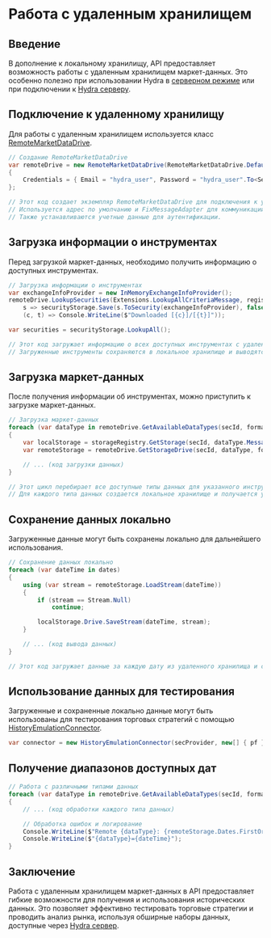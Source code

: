 # Работа с удаленным хранилищем

## Введение

В дополнение к локальному хранилищу, API предоставляет возможность работы с удаленным хранилищем маркет-данных. Это особенно полезно при использовании Hydra в [серверном режиме](../../hydra/server_mode/settings.md) или при подключении к [Hydra серверу](../../hydra_server.md).

## Подключение к удаленному хранилищу

Для работы с удаленным хранилищем используется класс [RemoteMarketDataDrive](xref:StockSharp.Algo.Storages.RemoteMarketDataDrive). 

```cs
// Создание RemoteMarketDataDrive
var remoteDrive = new RemoteMarketDataDrive(RemoteMarketDataDrive.DefaultAddress, new FixMessageAdapter(new IncrementalIdGenerator()))
{
    Credentials = { Email = "hydra_user", Password = "hydra_user".To<SecureString>() }
};

// Этот код создает экземпляр RemoteMarketDataDrive для подключения к удаленному хранилищу.
// Используется адрес по умолчанию и FixMessageAdapter для коммуникации.
// Также устанавливаются учетные данные для аутентификации.
```

## Загрузка информации о инструментах

Перед загрузкой маркет-данных, необходимо получить информацию о доступных инструментах.

```cs
// Загрузка информации о инструментах
var exchangeInfoProvider = new InMemoryExchangeInfoProvider();
remoteDrive.LookupSecurities(Extensions.LookupAllCriteriaMessage, registry.Securities,
    s => securityStorage.Save(s.ToSecurity(exchangeInfoProvider), false), () => false,
    (c, t) => Console.WriteLine($"Downloaded [{c}]/[{t}]"));

var securities = securityStorage.LookupAll();

// Этот код загружает информацию о всех доступных инструментах с удаленного хранилища.
// Загруженные инструменты сохраняются в локальное хранилище и выводятся в консоль.
```

## Загрузка маркет-данных

После получения информации об инструментах, можно приступить к загрузке маркет-данных.

```cs
// Загрузка маркет-данных
foreach (var dataType in remoteDrive.GetAvailableDataTypes(secId, format))
{
    var localStorage = storageRegistry.GetStorage(secId, dataType.MessageType, dataType.Arg, localDrive, format);
    var remoteStorage = remoteDrive.GetStorageDrive(secId, dataType, format);

    // ... (код загрузки данных)
}

// Этот цикл перебирает все доступные типы данных для указанного инструмента.
// Для каждого типа данных создается локальное хранилище и получается удаленное хранилище.
```

## Сохранение данных локально

Загруженные данные могут быть сохранены локально для дальнейшего использования.

```cs
// Сохранение данных локально
foreach (var dateTime in dates)
{
    using (var stream = remoteStorage.LoadStream(dateTime))
    {
        if (stream == Stream.Null)
            continue;

        localStorage.Drive.SaveStream(dateTime, stream);
    }

    // ... (код вывода данных)
}

// Этот код загружает данные за каждую дату из удаленного хранилища и сохраняет их в локальное хранилище.
```

## Использование данных для тестирования

Загруженные и сохраненные локально данные могут быть использованы для тестирования торговых стратегий с помощью [HistoryEmulationConnector](xref:StockSharp.Algo.Testing.HistoryEmulationConnector).

```cs
var connector = new HistoryEmulationConnector(secProvider, new[] { pf }, new StorageRegistry { DefaultDrive = remoteDrive });
```

## Получение диапазонов доступных дат

```cs
// Работа с различными типами данных
foreach (var dataType in remoteDrive.GetAvailableDataTypes(secId, format))
{
    // ... (код обработки каждого типа данных)

    // Обработка ошибок и логирование
    Console.WriteLine($"Remote {dataType}: {remoteStorage.Dates.FirstOrDefault()}-{remoteStorage.Dates.LastOrDefault()}");
    Console.WriteLine($"{dataType}={dateTime}");
}
```

## Заключение

Работа с удаленным хранилищем маркет-данных в API предоставляет гибкие возможности для получения и использования исторических данных. Это позволяет эффективно тестировать торговые стратегии и проводить анализ рынка, используя обширные наборы данных, доступные через [Hydra сервер](../../hydra_server.md).